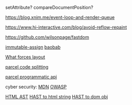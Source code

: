 setAttribute?
compareDocumentPosition?

https://blog.xnim.me/event-loop-and-render-queue

https://www.hi-interactive.com/blog/avoid-reflow-repaint

https://github.com/wilsonpage/fastdom

[immutable-assign](https://github.com/engineforce/ImmutableAssign)
[baobab](https://github.com/Yomguithereal/baobab)

[What forces layout](https://gist.github.com/paulirish/5d52fb081b3570c81e3a)

[parcel code splitting](https://parceljs.org/features/code-splitting/)

[parcel programmatic api](https://parceljs.org/features/parcel-api/)

cyber security:
[MDN](https://developer.mozilla.org/en-US/docs/Web/Security/Types_of_attacks)
[OWASP](https://owasp.org/www-project-top-ten/2017/Top_10)

[HTML AST](https://unifiedjs.com/explore/package/hastscript/)
[HAST to html string](https://unifiedjs.com/explore/package/hast-util-to-html/)
[HAST to dom obj](https://unifiedjs.com/explore/package/hast-util-to-dom/)
